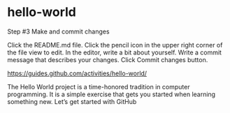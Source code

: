 # hello-world

Step #3 Make and commit changes

Click the README.md file.
Click the  pencil icon in the upper right corner of the file view to edit.
In the editor, write a bit about yourself.
Write a commit message that describes your changes.
Click Commit changes button.

https://guides.github.com/activities/hello-world/

The Hello World project is a time-honored tradition in computer programming. It is a simple exercise that gets you started when learning something new. Let’s get started with GitHub
